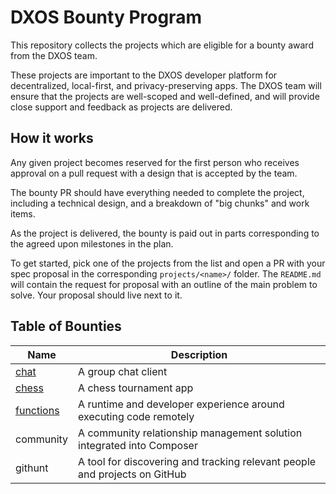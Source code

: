 # DXOS Bounty Program

This repository collects the projects which are eligible for a bounty award from the DXOS team. 

These projects are important to the DXOS developer platform for decentralized, local-first, and privacy-preserving apps. The DXOS team will ensure that the projects are well-scoped and well-defined, and will provide close support and feedback as projects are delivered.

## How it works

Any given project becomes reserved for the first person who receives approval on a pull request with a design that is accepted by the team.

The bounty PR should have everything needed to complete the project, including a technical design, and a breakdown of "big chunks" and work items.

As the project is delivered, the bounty is paid out in parts corresponding to the agreed upon milestones in the plan.

To get started, pick one of the projects from the list and open a PR with your spec proposal in the corresponding `projects/<name>/` folder. The `README.md` will contain the request for proposal with an outline of the main problem to solve. Your proposal should live next to it.

## Table of Bounties

| Name | Description |
| --- | --- |
| [chat](./chat) | A group chat client |
| [chess](./chess) | A chess tournament app |
| [functions](./functions) | A runtime and developer experience around executing code remotely |
| community | A community relationship management solution integrated into Composer |
| githunt | A tool for discovering and tracking relevant people and projects on GitHub |